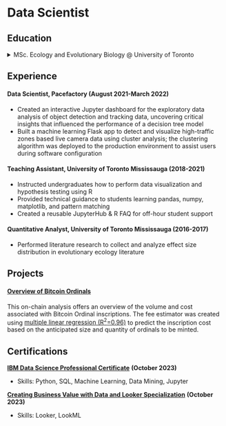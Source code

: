 # Data Scientist

## Education
<details>
  <summary>
    MSc. Ecology and Evolutionary Biology @ University of Toronto
  </summary>
  <ul>
  <li>Optimized wet lab experimental protocols via A/B and multivariate testing</li>
  <li>Cleaned and transformed relational data for visualization and pattern identification</li>
  <li>Derived experimental insights using statistical techniques: regression, bootstrap, PCA</li>
  <li>Established reproducible data workflows with Bash and Python using Snakemake</li>
  <li>Processed large-scale simulated resamples using CPU parallel processing for population genetics statistics estimation</li>
  </ul>
</details>
<p></p>

## Experience

#### Data Scientist, Pacefactory (August 2021-March 2022)
- Created an interactive Jupyter dashboard for the exploratory data analysis of object detection and tracking data, uncovering critical insights that influenced the performance of a decision tree model
- Built a machine learning Flask app to detect and visualize high-traffic zones based live camera data using cluster analysis; the clustering algorithm was deployed to the production environment to assist users during software configuration
  
#### Teaching Assistant, University of Toronto Mississauga (2018-2021)
- Instructed undergraduates how to perform data visualization and hypothesis testing using R
- Provided technical guidance to students learning pandas, numpy, matplotlib, and pattern matching
- Created a reusable JupyterHub & R FAQ for off-hour student support
  
#### Quantitative Analyst, University of Toronto Mississauga (2016-2017)
- Performed literature research to collect and analyze effect size distribution in evolutionary ecology literature

## Projects
#### [Overview of Bitcoin Ordinals](https://btc-ordinal-dashboard.onrender.com/)
This on-chain analysis offers an overview of the volume and cost associated with Bitcoin Ordinal inscriptions. The fee estimator was created using [multiple linear regression (R<sup>2</sup>=0.96)](https://github.com/alicewchen/dashboard/blob/main/notebooks/linear_model.ipynb) to predict the inscription cost based on the anticipated size and quantity of ordinals to be minted.


## Certifications

[**IBM Data Science Professional Certificate**](https://coursera.org/share/ab30d36a1a17efd1ecf68d65aa58f1be) **(October 2023)**
- Skills: Python, SQL, Machine Learning, Data Mining, Jupyter

[**Creating Business Value with Data and Looker Specialization**](https://coursera.org/share/80dca214dea9b9b739322f3b23cd10d2) **(October 2023)**
- Skills: Looker, LookML



